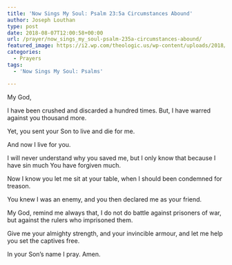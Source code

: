 ```yaml
---
title: 'Now Sings My Soul: Psalm 23:5a Circumstances Abound'
author: Joseph Louthan
type: post
date: 2018-08-07T12:00:58+00:00
url: /prayer/now_sings_my_soul-psalm-235a-circumstances-abound/
featured_image: https://i2.wp.com/theologic.us/wp-content/uploads/2018/07/image.png?resize=550%2C367
categories:
  - Prayers
tags:
  - 'Now Sings My Soul: Psalms'

---
```

</pre>
  My God,
  
  I have been crushed and 
    discarded a hundred times.
  	But, I have warred against you 
    thousand more.
  
  Yet, you sent your Son to live 
    and die for me.
  	
  And now I live for you.
  
  I will never understand 
    why you saved me,
  	but I only know that 
    because I have sin much
  	You have forgiven much.
  
  Now I know you let me sit 
    at your table,
  	when I should been 
    condemned for treason.
  
  You knew I was an enemy,
  	and you then declared me 
    as your friend.
  
  My God, remind me always that,
  	I do not do battle 
    against prisoners of war,
  	but against the rulers 
    who imprisoned them.
  
  Give me your almighty strength,
  	and your invincible armour,
  	and let me help 
    you set the captives free.
  
  In your Son’s name I pray. Amen. 
</pre>